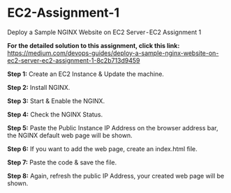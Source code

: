 # EC2-Assignment-1
Deploy a Sample NGINX Website on EC2 Server - EC2 Assignment 1

**For the detailed solution to this assignment, click this link:** https://medium.com/devops-guides/deploy-a-sample-nginx-website-on-ec2-server-ec2-assignment-1-8c2b713d9459

**Step 1:** Create an EC2 Instance & Update the machine.

**Step 2:** Install NGINX.

**Step 3:** Start & Enable the NGINX.

**Step 4:** Check the NGINX Status.

**Step 5:** Paste the Public Instance IP Address on the browser address bar, the NGINX default web page will be shown.

**Step 6:** If you want to add the web page, create an index.html file.

**Step 7:** Paste the code & save the file.

**Step 8:** Again, refresh the public IP Address, your created web page will be shown.
